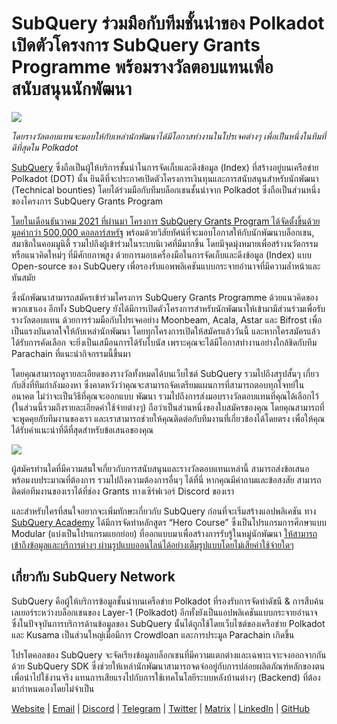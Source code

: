# SubQuery ร่วมมือกับทีมชั้นนำของ Polkadot เปิดตัวโครงการ SubQuery Grants Programme พร้อมรางวัลตอบแทนเพื่อสนับสนุนนักพัฒนา

![](https://miro.medium.com/max/1400/0*KlrhjUy3MRRT98OO)

_โดยรางวัลตอบแทนจะมอบให้กับเหล่านักพัฒนาได้มีโอกาสทำงานในโปรเจคต่างๆ เพื่อเป็นหนึ่งในทีมที่ดีที่สุดใน Polkadot_

[SubQuery](https://subquery.network/) ซึ่งถือเป็นผู้ให้บริการชั้นนำในการจัดเก็บและดึงข้อมูล (Index) ที่สร้างอยู่บนเครือข่าย Polkadot (DOT) นั้น ยินดีที่จะประกาศเปิดตัวโครงการเงินทุนและการสนับสนุนสำหรับนักพัฒนา (Technical bounties) โดยได้ร่วมมือกับทีมบล็อกเชนชั้นนำจาก Polkadot ซึ่งถือเป็นส่วนหนึ่งของโครงการ SubQuery Grants Program

[โดยในเดือนธันวาคม 2021 ที่ผ่านมา โครงการ SubQuery Grants Program ได้จัดตั้งขึ้นด้วยมูลค่ากว่า 500,000 ดอลลาร์สหรัฐ](https://subquery.medium.com/subquery-launches-500-000-grants-program-to-promote-polkadot-ecosystem-growth-9f04e6f67a3b) พร้อมด้วยวิสัยทัศน์ที่จะมอบโอกาสให้กับนักพัฒนาบล็อกเชน, สมาชิกในคอมมูนิตี้ รวมไปถึงผู้เข้าร่วมในระบบนิเวศที่มีมากขึ้น โดยมีจุดมุ่งหมายเพื่อสร้างนวัตกรรมหรือแนวคิดใหม่ๆ ที่มีศักยภาพสูง ด้วยการมอบเครื่องมือในการจัดเก็บและดึงข้อมูล (Index) แบบ Open-source ของ SubQuery เพื่อรองรับแอพพลิเคชันแบบกระจายอำนาจที่มีความล้ำหน้าและทันสมัย

ซึ่งนักพัฒนาสามารถสมัครเข้าร่วมโครงการ SubQuery Grants Programme ด้วยแนวคิดของพวกเขาเอง อีกทั้ง SubQuery ยังได้มีการเปิดตัวโครงการสำหรับนักพัฒนาให้เข้ามามีส่วนร่วมเพื่อรับรางวัลตอบแทน ด้วยการร่วมมือกับโปรเจคอย่าง Moonbeam, Acala, Astar และ Bifrost เพื่อเป็นแรงบันดาลใจให้กับเหล่านักพัฒนา โดยทุกโครงการเปิดให้สมัครแล้ววันนี้ และหากใครสมัครแล้วได้รับการคัดเลือก จะยิ่งเป็นเสมือนการได้รับโบนัส เพราะคุณจะได้มีโอกาสทำงานอย่างใกล้ชิดกับทีม Parachain ที่แนะนำกิจกรรมนี้ขึ้นมา

โดยคุณสามารถดูรายละเอียดของรางวัลทั้งหมดได้บนเว็บไซต์ SubQuery รวมไปถึงสรุปสั้นๆ เกี่ยวกับสิ่งที่ทีมกำลังมองหา ซึ่งคาดหวังว่าคุณจะสามารถจัดเตรียมแผนการที่สามารถตอบทุกโจทย์ในอนาคต ไม่ว่าจะเป็นวิธีที่คุณจะออกแบบ พัฒนา รวมไปถึงการส่งมอบรางวัลตอบแทนที่คุณได้เลือกไว้ (ในส่วนนี้รวมถึงรายละเอียดค่าใช้จ่ายต่างๆ) ถือว่าเป็นส่วนหนึ่งของใบสมัครของคุณ โดยคุณสามารถที่จะพูดคุยกับทีมงานของเรา และเราสามารถช่วยให้คุณติดต่อกับทีมงานที่เกี่ยวข้องได้โดยตรง เพื่อให้คุณได้รับคำแนะนำที่ดีที่สุดสำหรับข้อเสนอของคุณ

![](https://miro.medium.com/max/1400/0*o2m57G86Tyi2UWiQ)

ผู้สมัครท่านใดที่มีความสนใจเกี่ยวกับการสนับสนุนและรางวัลตอบแทนเหล่านี้ สามารถส่งข้อเสนอพร้อมงบประมาณที่ต้องการ รวมไปถึงความต้องการอื่นๆ ได้ที่นี่ หากคุณมีคำถามและข้อสงสัย สามารถติดต่อทีมงานของเราได้ที่ช่อง Grants ทางเซิร์ฟเวอร์ Discord ของเรา

และสำหรับใครที่สนใจอยากจะเพิ่มทักษะเกี่ยวกับ SubQuery ก่อนที่จะเริ่มสร้างแอปพลิเคชัน ทาง [SubQuery Academy](https://subquery.medium.com/subquery-launches-the-subquery-academy-9505dc66a01) ได้มีการจัดทำหลักสูตร “Hero Course” ซึ่งเป็นโปรแกรมการศึกษาแบบ Modular (แบ่งเป็นโปรแกรมแยกย่อย) ที่ออกแบบมาเพื่อสร้างการรับรู้ในหมู่นักพัฒนา [ให้สามารถเข้าถึงข้อมูลและบริการต่างๆ ผ่านรูปแบบออนไลน์ได้อย่างเต็มรูปแบบโดยไม่เสียค่าใช้จ่ายใดๆ](https://subquery.coassemble.com/unlock/dOKZW6O#/)

## เกี่ยวกับ SubQuery Network

SubQuery คือผู้ให้บริการข้อมูลชั้นนำบนเครือข่าย Polkadot ที่รองรับการจัดทำดัชนี & การสืบค้นเลเยอร์ระหว่างบล็อกเชนของ Layer-1 (Polkadot) อีกทั้งยังเป็นแอปพลิเคชันแบบกระจายอำนาจ ซึ่งในปัจจุบันการบริการด้านข้อมูลของ SubQuery นั้นได้ถูกใช้โดยเว็บไซต์ของเครือข่าย Polkadot และ Kusama เป็นส่วนใหญ่เมื่อมีการ Crowdloan และการประมูล Parachain เกิดขึ้น

โปรโตคอลของ SubQuery จะจัดเรียงข้อมูลบล็อกเชนที่มีความแตกต่างและเฉพาะเจาะจงออกจากกันด้วย SubQuery SDK ซึ่งช่วยให้เหล่านักพัฒนาสามารถจดจ่ออยู่กับการปล่อยผลิตภัณฑ์หลักของตนเพื่อนำไปใช้งานจริง แทนการเสียแรงไปกับการใช้เทคโนโลยีระบบหลังบ้านต่างๆ (Backend) ที่ต้องมากำหนดเองโดยไม่จำเป็น

[Website](https://subquery.network/) | [Email](hello@subquery.network) | [Discord](https://discord.com/invite/78zg8aBSMG) | [Telegram](https://t.me/subquerynetwork) | [Twitter](https://twitter.com/subquerynetwork) | [Matrix](https://matrix.to/#/#subquery:matrix.org) | [LinkedIn](https://www.linkedin.com/company/subquery) | [GitHub](https://github.com/subquery)

